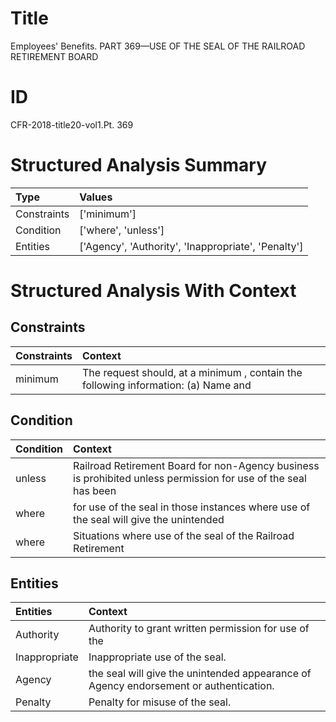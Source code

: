 # Title

 Employees' Benefits. PART 369—USE OF THE SEAL OF THE RAILROAD RETIREMENT BOARD


# ID

 CFR-2018-title20-vol1.Pt. 369


# Structured Analysis Summary

| Type        | Values                                              |
|:------------|:----------------------------------------------------|
| Constraints | ['minimum']                                         |
| Condition   | ['where', 'unless']                                 |
| Entities    | ['Agency', 'Authority', 'Inappropriate', 'Penalty'] |


# Structured Analysis With Context

 


## Constraints

| Constraints   | Context                                                                             |
|:--------------|:------------------------------------------------------------------------------------|
| minimum       | The request should, at a  minimum , contain the following information: (a) Name and |


## Condition

| Condition   | Context                                                                                                        |
|:------------|:---------------------------------------------------------------------------------------------------------------|
| unless      | Railroad Retirement Board for non-Agency business is prohibited unless permission for use of the seal has been |
| where       | for use of the seal in those instances where use of the seal will give the unintended                          |
| where       | Situations  where use of the seal of the Railroad Retirement                                                   |


## Entities

| Entities      | Context                                                                                |
|:--------------|:---------------------------------------------------------------------------------------|
| Authority     | Authority to grant written permission for use of the                                   |
| Inappropriate | Inappropriate  use of the seal.                                                        |
| Agency        | the seal will give the unintended appearance of Agency  endorsement or authentication. |
| Penalty       | Penalty  for misuse of the seal.                                                       |


